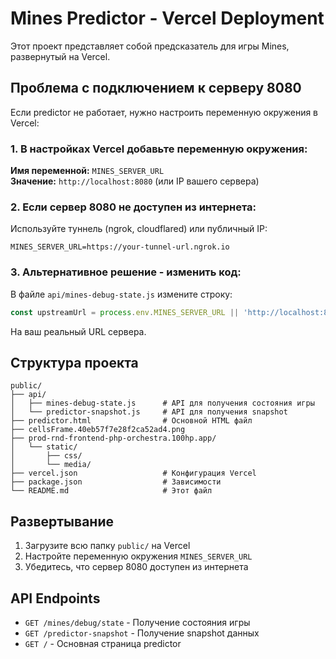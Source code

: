 # Mines Predictor - Vercel Deployment

Этот проект представляет собой предсказатель для игры Mines, развернутый на Vercel.

## Проблема с подключением к серверу 8080

Если predictor не работает, нужно настроить переменную окружения в Vercel:

### 1. В настройках Vercel добавьте переменную окружения:

**Имя переменной:** `MINES_SERVER_URL`  
**Значение:** `http://localhost:8080` (или IP вашего сервера)

### 2. Если сервер 8080 не доступен из интернета:

Используйте туннель (ngrok, cloudflared) или публичный IP:

```
MINES_SERVER_URL=https://your-tunnel-url.ngrok.io
```

### 3. Альтернативное решение - изменить код:

В файле `api/mines-debug-state.js` измените строку:
```javascript
const upstreamUrl = process.env.MINES_SERVER_URL || 'http://localhost:8080';
```

На ваш реальный URL сервера.

## Структура проекта

```
public/
├── api/
│   ├── mines-debug-state.js      # API для получения состояния игры
│   └── predictor-snapshot.js     # API для получения snapshot
├── predictor.html                # Основной HTML файл
├── cellsFrame.40eb57f7e28f2ca52ad4.png
├── prod-rnd-frontend-php-orchestra.100hp.app/
│   └── static/
│       ├── css/
│       └── media/
├── vercel.json                   # Конфигурация Vercel
├── package.json                  # Зависимости
└── README.md                     # Этот файл
```

## Развертывание

1. Загрузите всю папку `public/` на Vercel
2. Настройте переменную окружения `MINES_SERVER_URL`
3. Убедитесь, что сервер 8080 доступен из интернета

## API Endpoints

- `GET /mines/debug/state` - Получение состояния игры
- `GET /predictor-snapshot` - Получение snapshot данных
- `GET /` - Основная страница predictor
